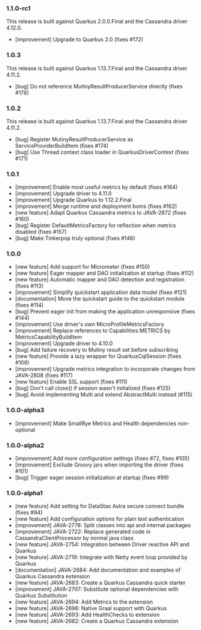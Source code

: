 ### 1.1.0-rc1

This release is built against Quarkus 2.0.0.Final and the Cassandra driver 4.12.0.

- [improvement] Upgrade to Quarkus 2.0 (fixes #172)

### 1.0.3

This release is built against Quarkus 1.13.7.Final and the Cassandra driver 4.11.2.

- [bug] Do not reference MutinyResultProducerService directly (fixes #178)

### 1.0.2

This release is built against Quarkus 1.13.7.Final and the Cassandra driver 4.11.2.

- [bug] Register MutinyResultProducerService as ServiceProviderBuildItem (fixes #174)
- [bug] Use Thread context class loader in QuarkusDriverContext (fixes #171)

### 1.0.1

- [improvement] Enable most useful metrics by default (fixes #164)
- [improvement] Upgrade driver to 4.11.0
- [improvement] Upgrade Quarkus to 1.12.2.Final
- [improvement] Merge runtime and deployment boms (fixes #162)
- [new feature] Adapt Quarkus Cassandra metrics to JAVA-2872 (fixes #160)
- [bug] Register DefaultMetricsFactory for reflection when metrics disabled (fixes #157)
- [bug] Make Tinkerpop truly optional (fixes #146)

### 1.0.0

- [new feature] Add support for Micrometer (fixes #150)
- [new feature] Eager mapper and DAO initialization at startup (fixes #112)
- [new feature] Automatic mapper and DAO detection and registration (fixes #113)
- [improvement] Simplify quickstart application data model (fixes #121)
- [documentation] Move the quickstart guide to the quickstart module (fixes #114)
- [bug] Prevent eager init from making the application unresponsive (fixes #144)
- [improvement] Use driver's own MicroProfileMetricsFactory
- [improvement] Replace references to Capabilities.METRICS by MetricsCapabilityBuildItem
- [improvement] Upgrade driver to 4.10.0
- [bug] Add failure recovery to Mutiny result set before subscribing
- [new feature] Provide a lazy wrapper for QuarkusCqlSession (fixes #106)
- [improvement] Upgrade metrics integration to incorporate changes from JAVA-2808 (fixes #117)
- [new feature] Enable SSL support (fixes #111)
- [bug] Don't call close() if session wasn't initialized (fixes #125)
- [bug] Avoid implementing Multi and extend AbstractMulti instead (#115)

### 1.0.0-alpha3

- [improvement] Make SmallRye Metrics and Health dependencies non-optional

### 1.0.0-alpha2

- [improvement] Add more configuration settings (fixes #72, fixes #105)
- [improvement] Exclude Groovy jars when importing the driver (fixes #101)
- [bug] Trigger eager session initialization at startup (fixes #99)

### 1.0.0-alpha1

- [new feature] Add setting for DataStax Astra secure connect bundle (fixes #94)
- [new feature] Add configuration options for plain text authentication
- [improvement] JAVA-2778: Split classes into api and internal packages
- [improvement] JAVA-2722: Replace generated code in CassandraClientProcessor by normal java class
- [new feature] JAVA-2754: Integration between Driver reactive API and Quarkus
- [new feature] JAVA-2719: Integrate with Netty event loop provided by Quarkus
- [documentation] JAVA-2684: Add documentation and examples of Quarkus Cassandra extension
- [new feature] JAVA-2683: Create a Quarkus Cassandra quick starter
- [improvement] JAVA-2707: Substitute optional dependencies with Quarkus Substitution
- [new feature] JAVA-2694: Add Metrics to the extension
- [new feature] JAVA-2696: Native Graal support with Quarkus
- [new feature] JAVA-2693: Add HealthChecks to extension
- [new feature] JAVA-2682: Create a Quarkus Cassandra extension

